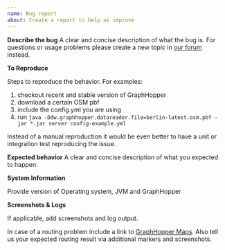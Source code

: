 ```yaml
---
name: Bug report
about: Create a report to help us improve
---
```


**Describe the bug**
A clear and concise description of what the bug is. For questions or usage problems please create a new topic in [our forum](https://discuss.graphhopper.com/c/graphhopper) instead.

**To Reproduce**

Steps to reproduce the behavior. For examples:

1. checkout recent and stable version of GraphHopper
2. download a certain OSM pbf
3. include the config.yml you are using
4. run `java -Ddw.graphhopper.datareader.file=berlin-latest.osm.pbf -jar *.jar server config-example.yml`

Instead of a manual reproduction it would be even better to have a unit or integration test reproducing the issue.

**Expected behavior**
A clear and concise description of what you expected to happen.

**System Information**

Provide version of Operating system, JVM and GraphHopper

**Screenshots & Logs**

If applicable, add screenshots and log output.

In case of a routing problem include a link to [GraphHopper Maps](https://graphhopper.com/maps/). Also tell us your expected routing result via additional markers and screenshots.
